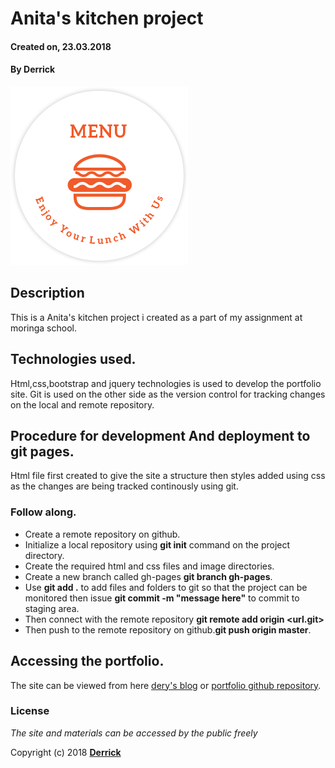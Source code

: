 # Anita's kitchen project
#### Created on, 23.03.2018
#### By **Derrick**
![GitHub Logo](img/logoBig.png)

## Description
This is a Anita's kitchen project i created as a part of my assignment at moringa school.

## Technologies used.
Html,css,bootstrap and jquery technologies is used to develop the portfolio site.
Git is used on the other side as the version control for tracking changes on the local and remote repository.

## Procedure for development And deployment to git pages.
Html file first created to give the site a structure then styles added using css as the changes are being tracked continously using git.

### Follow along.

* Create a remote repository on github.
* Initialize a local repository using **git init** command on the project directory.
* Create the required html and css files and image directories.
* Create a new branch called gh-pages **git branch gh-pages**.
* Use **git add .** to add files and folders to git so that the project can be monitored then issue **git commit -m "message here"** to commit to staging area.
* Then connect with the remote repository **git remote add origin <url.git>**
* Then push to the remote repository on github.**git push origin master**.

## Accessing the portfolio.
The site can be viewed from here [dery's blog](https://muriithiderro.github.io/kitchen/) or [portfolio github repository](https://github.com/muriithiderro/kitchen).

### License
*The site and materials can be accessed by the public freely*

Copyright (c) 2018 **[Derrick](https://github.com/muriithiderro)**
